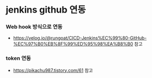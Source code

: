 # jenkins github 연동



### Web hook 방식으로 연동

- https://velog.io/@rungoat/CICD-Jenkins%EC%99%80-GitHub-%EC%97%B0%EB%8F%99%ED%95%98%EA%B8%B0 참고



### token 연동

- https://pikachu987.tistory.com/61 참고
